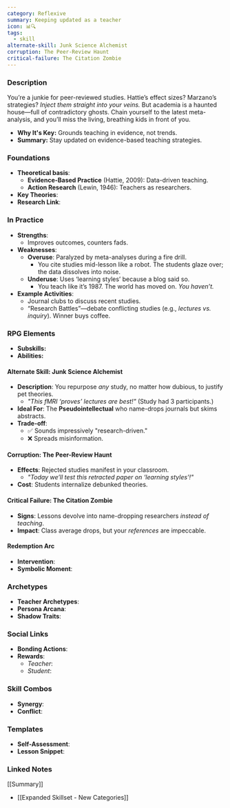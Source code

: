 ```yaml
---
category: Reflexive
summary: Keeping updated as a teacher
icon: 📊🔍
tags:
  - skill
alternate-skill: Junk Science Alchemist
corruption: The Peer-Review Haunt
critical-failure: The Citation Zombie
---
```


### **Description**  
You’re a junkie for peer-reviewed studies. Hattie’s effect sizes? Marzano’s strategies? _Inject them straight into your veins._ But academia is a haunted house—full of contradictory ghosts. Chain yourself to the latest meta-analysis, and you’ll miss the living, breathing kids in front of you.
- **Why It's Key:** Grounds teaching in evidence, not trends.
- **Summary:** Stay updated on evidence-based teaching strategies.

### **Foundations**  
- **Theoretical basis**: 
	- **Evidence-Based Practice** (Hattie, 2009): Data-driven teaching.
	- **Action Research** (Lewin, 1946): Teachers as researchers.
- **Key Theories**: 
- **Research Link**: 

### **In Practice**  
- **Strengths**:  
	- Improves outcomes, counters fads.
- **Weaknesses**:  
	- **Overuse**: Paralyzed by meta-analyses during a fire drill.
		- You cite studies mid-lesson like a robot. The students glaze over; the data dissolves into noise.
	- **Underuse**: Uses ‘learning styles’ because a blog said so.
		- You teach like it’s 1987. The world has moved on. _You haven’t._
- **Example Activities**:  
	- Journal clubs to discuss recent studies.
	- “Research Battles”—debate conflicting studies (e.g., _lectures vs. inquiry_). Winner buys coffee.

### **RPG Elements**  
- **Subskills:**
- **Abilities:**
#### **Alternate Skill: Junk Science Alchemist**
- **Description**: You repurpose _any_ study, no matter how dubious, to justify pet theories.
    - _"This fMRI ‘proves’ lectures are best!"_ (Study had 3 participants.)
- **Ideal For**: The **Pseudointellectual** who name-drops journals but skims abstracts.
- **Trade-off**:
    - ✅ Sounds impressively "research-driven."
    - ❌ Spreads misinformation.
#### **Corruption: The Peer-Review Haunt**
- **Effects**: Rejected studies manifest in your classroom.
    - _"Today we’ll test this retracted paper on ‘learning styles’!"_
- **Cost**: Students internalize debunked theories.
#### **Critical Failure: The Citation Zombie** 
- **Signs**: Lessons devolve into name-dropping researchers _instead of teaching_.
- **Impact**: Class average drops, but your _references_ are impeccable.
#### **Redemption Arc**  
- **Intervention**: 
- **Symbolic Moment**: 

### **Archetypes**  
- **Teacher Archetypes**: 
- **Persona Arcana**: 
- **Shadow Traits**: 

### **Social Links**  
- **Bonding Actions**: 
- **Rewards**:  
  - *Teacher*: 
  - *Student*: 

### **Skill Combos**  
- **Synergy**: 
- **Conflict**:  

### **Templates**  
- **Self-Assessment**: 
- **Lesson Snippet**: 

### **Linked Notes**  
[[Summary]]
- [[Expanded Skillset - New Categories]]